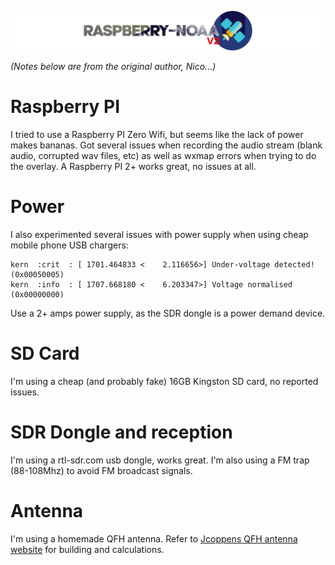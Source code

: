 ![Raspberry NOAA](../assets/header_1600_v2.png)

*(Notes below are from the original author, Nico...)*

# Raspberry PI

I tried to use a Raspberry PI Zero Wifi, but seems like the lack of power makes bananas. Got several issues when recording the audio
stream (blank audio, corrupted wav files, etc) as well as wxmap errors when trying to do the overlay. A Raspberry PI 2+ works great,
no issues at all.

# Power

I also experimented several issues with power supply when using cheap mobile phone USB chargers:

```
kern  :crit  : [ 1701.464833 <    2.116656>] Under-voltage detected! (0x00050005)
kern  :info  : [ 1707.668180 <    6.203347>] Voltage normalised (0x00000000)
```

Use a 2+ amps power supply, as the SDR dongle is a power demand device.

# SD Card

I'm using a cheap (and probably fake) 16GB Kingston SD card, no reported issues.

# SDR Dongle and reception

I'm using a rtl-sdr.com usb dongle, works great. I'm also using a FM trap (88-108Mhz) to avoid FM broadcast signals.

# Antenna

I'm using a homemade QFH antenna. Refer to [Jcoppens QFH antenna website](http://jcoppens.com/ant/qfh/index.en.php) for building
and calculations.
